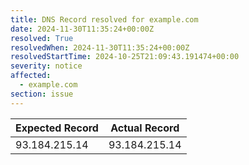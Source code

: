 ```yaml
---
title: DNS Record resolved for example.com
date: 2024-11-30T11:35:24+00:00Z
resolved: True
resolvedWhen: 2024-11-30T11:35:24+00:00Z
resolvedStartTime: 2024-10-25T21:09:43.191474+00:00
severity: notice
affected:
  - example.com
section: issue
---
```


| Expected Record  | Actual Record  |
|------------------|----------------|
| 93.184.215.14 | 93.184.215.14 |
